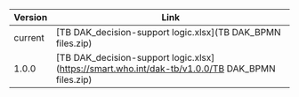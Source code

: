 

| Version | Link |
|---|---|
| current | [TB DAK_decision-support logic.xlsx](TB DAK_BPMN files.zip) |
|1.0.0 | [TB DAK_decision-support logic.xlsx](https://smart.who.int/dak-tb/v1.0.0/TB DAK_BPMN files.zip)